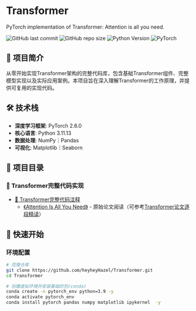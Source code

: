 # Transformer
PyTorch implementation of Transformer: Attention is all you need.

![GitHub last commit](https://img.shields.io/github/last-commit/heyheyHazel/Transformer)
![GitHub repo size](https://img.shields.io/github/repo-size/heyheyHazel/Transformer)
![Python Version](https://img.shields.io/badge/python-3.8%2B-blue)
![PyTorch](https://img.shields.io/badge/PyTorch-1.9%2B-red)

## 🎯 项目简介

从零开始实现Transformer架构的完整代码库，包含基础Transformer组件、完整模型实现以及实际应用案例。本项目旨在深入理解Transformer的工作原理，并提供可复用的实现代码。


## 🛠️ 技术栈

- **深度学习框架**: PyTorch 2.6.0
- **核心语言**: Python 3.11.13
- **数据处理**: NumPy｜Pandas
- **可视化**: Matplotlib｜Seaborn

## 📁 项目目录

### 🔧 Transformer完整代码实现

- [🧩 Transformer完整代码注释](transformer.ipynb)
  - [《Attention Is All You Need》](http://arxiv.org/abs/1706.03762) - 原始论文阅读（可参考[Transformer论文逐段精读](https://www.bilibili.com/video/BV1pu411o7BE/?spm_id_from=333.337.search-card.all.click)）




## 🚀 快速开始

### 环境配置

```bash
# 克隆仓库
git clone https://github.com/heyheyHazel/Transformer.git
cd Transformer

# 创建虚拟环境并安装基础的包(conda)
conda create -n pytorch_env python=3.9 -y
conda activate pytorch_env
conda install pytorch pandas numpy matplotlib ipykernel  -y
